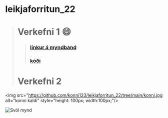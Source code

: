 # **leikjaforritun_22**
># Verkefni 1 :smile:
>>### [linkur á myndband](https://www.youtube.com/watch?v=obdrjt8L__8&ab_channel=JimmyVegas)
>>### [kóði](https://github.com/konni123/leikjaforritun_22/tree/main/Leikur_2_skriftur)
># Verkefni 2
<img src="https://github.com/konni123/leikjaforritun_22/tree/main/konni.jpg alt="konni kaldi" style="height: 100px; width:100px;"/>
>
![Svöl mynd](github.com/konni123/leikjaforritun_22/tree/main/konni.jpg "konni kaldi")
